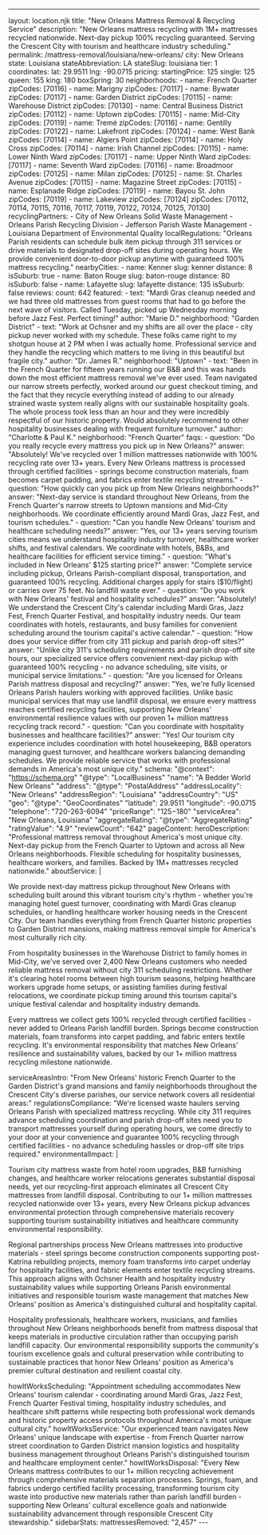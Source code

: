 ---
layout: location.njk
title: "New Orleans Mattress Removal & Recycling Service"
description: "New Orleans mattress recycling with 1M+ mattresses recycled nationwide. Next-day pickup 100% recycling guaranteed. Serving the Crescent City with tourism and healthcare industry scheduling."
permalink: /mattress-removal/louisiana/new-orleans/
city: New Orleans state: Louisiana stateAbbreviation: LA stateSlug: louisiana tier: 1 coordinates: lat: 29.9511 lng: -90.0715 pricing: startingPrice: 125 single: 125 queen: 155 king: 180 boxSpring: 30 neighborhoods: - name: French Quarter zipCodes: [70116] - name: Marigny zipCodes: [70117] - name: Bywater zipCodes: [70117] - name: Garden District zipCodes: [70115] - name: Warehouse District zipCodes: [70130] - name: Central Business District zipCodes: [70112] - name: Uptown zipCodes: [70115] - name: Mid-City zipCodes: [70119] - name: Tremé zipCodes: [70116] - name: Gentilly zipCodes: [70122] - name: Lakefront zipCodes: [70124] - name: West Bank zipCodes: [70114] - name: Algiers Point zipCodes: [70114] - name: Holy Cross zipCodes: [70114] - name: Irish Channel zipCodes: [70115] - name: Lower Ninth Ward zipCodes: [70117] - name: Upper Ninth Ward zipCodes: [70117] - name: Seventh Ward zipCodes: [70116] - name: Broadmoor zipCodes: [70125] - name: Milan zipCodes: [70125] - name: St. Charles Avenue zipCodes: [70115] - name: Magazine Street zipCodes: [70115] - name: Esplanade Ridge zipCodes: [70119] - name: Bayou St. John zipCodes: [70119] - name: Lakeview zipCodes: [70124] zipCodes: [70112, 70114, 70115, 70116, 70117, 70119, 70122, 70124, 70125, 70130] recyclingPartners: - City of New Orleans Solid Waste Management - Orleans Parish Recycling Division - Jefferson Parish Waste Management - Louisiana Department of Environmental Quality localRegulations: "Orleans Parish residents can schedule bulk item pickup through 311 services or drive materials to designated drop-off sites during operating hours. We provide convenient door-to-door pickup anytime with guaranteed 100% mattress recycling." nearbyCities: - name: Kenner slug: kenner distance: 8 isSuburb: true - name: Baton Rouge slug: baton-rouge distance: 80 isSuburb: false - name: Lafayette slug: lafayette distance: 135 isSuburb: false reviews: count: 642 featured: - text: "Mardi Gras cleanup needed and we had three old mattresses from guest rooms that had to go before the next wave of visitors. Called Tuesday, picked up Wednesday morning before Jazz Fest. Perfect timing!" author: "Marie D." neighborhood: "Garden District" - text: "Work at Ochsner and my shifts are all over the place - city pickup never worked with my schedule. These folks came right to my shotgun house at 2 PM when I was actually home. Professional service and they handle the recycling which matters to me living in this beautiful but fragile city." author: "Dr. James R." neighborhood: "Uptown" - text: "Been in the French Quarter for fifteen years running our B&B and this was hands down the most efficient mattress removal we've ever used. Team navigated our narrow streets perfectly, worked around our guest checkout timing, and the fact that they recycle everything instead of adding to our already strained waste system really aligns with our sustainable hospitality goals. The whole process took less than an hour and they were incredibly respectful of our historic property. Would absolutely recommend to other hospitality businesses dealing with frequent furniture turnover." author: "Charlotte & Paul K." neighborhood: "French Quarter" faqs: - question: "Do you really recycle every mattress you pick up in New Orleans?" answer: "Absolutely! We've recycled over 1 million mattresses nationwide with 100% recycling rate over 13+ years. Every New Orleans mattress is processed through certified facilities - springs become construction materials, foam becomes carpet padding, and fabrics enter textile recycling streams." - question: "How quickly can you pick up from New Orleans neighborhoods?" answer: "Next-day service is standard throughout New Orleans, from the French Quarter's narrow streets to Uptown mansions and Mid-City neighborhoods. We coordinate efficiently around Mardi Gras, Jazz Fest, and tourism schedules." - question: "Can you handle New Orleans' tourism and healthcare scheduling needs?" answer: "Yes, our 13+ years serving tourism cities means we understand hospitality industry turnover, healthcare worker shifts, and festival calendars. We coordinate with hotels, B&Bs, and healthcare facilities for efficient service timing." - question: "What's included in New Orleans' $125 starting price?" answer: "Complete service including pickup, Orleans Parish-compliant disposal, transportation, and guaranteed 100% recycling. Additional charges apply for stairs ($10/flight) or carries over 75 feet. No landfill waste ever." - question: "Do you work with New Orleans' festival and hospitality schedules?" answer: "Absolutely! We understand the Crescent City's calendar including Mardi Gras, Jazz Fest, French Quarter Festival, and hospitality industry needs. Our team coordinates with hotels, restaurants, and busy families for convenient scheduling around the tourism capital's active calendar." - question: "How does your service differ from city 311 pickup and parish drop-off sites?" answer: "Unlike city 311's scheduling requirements and parish drop-off site hours, our specialized service offers convenient next-day pickup with guaranteed 100% recycling - no advance scheduling, site visits, or municipal service limitations." - question: "Are you licensed for Orleans Parish mattress disposal and recycling?" answer: "Yes, we're fully licensed Orleans Parish haulers working with approved facilities. Unlike basic municipal services that may use landfill disposal, we ensure every mattress reaches certified recycling facilities, supporting New Orleans' environmental resilience values with our proven 1+ million mattress recycling track record." - question: "Can you coordinate with hospitality businesses and healthcare facilities?" answer: "Yes! Our tourism city experience includes coordination with hotel housekeeping, B&B operators managing guest turnover, and healthcare workers balancing demanding schedules. We provide reliable service that works with professional demands in America's most unique city." schema: "@context": "https://schema.org" "@type": "LocalBusiness" "name": "A Bedder World New Orleans" "address": "@type": "PostalAddress" "addressLocality": "New Orleans" "addressRegion": "Louisiana" "addressCountry": "US" "geo": "@type": "GeoCoordinates" "latitude": 29.9511 "longitude": -90.0715 "telephone": "720-263-6094" "priceRange": "$125-$180" "serviceArea": "New Orleans, Louisiana" "aggregateRating": "@type": "AggregateRating" "ratingValue": "4.9" "reviewCount": "642" pageContent: heroDescription: "Professional mattress removal throughout America's most unique city. Next-day pickup from the French Quarter to Uptown and across all New Orleans neighborhoods. Flexible scheduling for hospitality businesses, healthcare workers, and families. Backed by 1M+ mattresses recycled nationwide." aboutService: | <p>We provide next-day mattress pickup throughout New Orleans with scheduling built around this vibrant tourism city's rhythm - whether you're managing hotel guest turnover, coordinating with Mardi Gras cleanup schedules, or handling healthcare worker housing needs in the Crescent City. Our team handles everything from French Quarter historic properties to Garden District mansions, making mattress removal simple for America's most culturally rich city.</p> <p>From hospitality businesses in the Warehouse District to family homes in Mid-City, we've served over 2,400 New Orleans customers who needed reliable mattress removal without city 311 scheduling restrictions. Whether it's clearing hotel rooms between high tourism seasons, helping healthcare workers upgrade home setups, or assisting families during festival relocations, we coordinate pickup timing around this tourism capital's unique festival calendar and hospitality industry demands.</p> <p>Every mattress we collect gets 100% recycled through certified facilities - never added to Orleans Parish landfill burden. Springs become construction materials, foam transforms into carpet padding, and fabric enters textile recycling. It's environmental responsibility that matches New Orleans' resilience and sustainability values, backed by our 1+ million mattress recycling milestone nationwide.</p> serviceAreasIntro: "From New Orleans' historic French Quarter to the Garden District's grand mansions and family neighborhoods throughout the Crescent City's diverse parishes, our service network covers all residential areas:" regulationsCompliance: "We're licensed waste haulers serving Orleans Parish with specialized mattress recycling. While city 311 requires advance scheduling coordination and parish drop-off sites need you to transport mattresses yourself during operating hours, we come directly to your door at your convenience and guarantee 100% recycling through certified facilities - no advance scheduling hassles or drop-off site trips required." environmentalImpact: | <p>Tourism city mattress waste from hotel room upgrades, B&B furnishing changes, and healthcare worker relocations generates substantial disposal needs, yet our recycling-first approach eliminates all Crescent City mattresses from landfill disposal. Contributing to our 1+ million mattresses recycled nationwide over 13+ years, every New Orleans pickup advances environmental protection through comprehensive materials recovery supporting tourism sustainability initiatives and healthcare community environmental responsibility.</p> <p>Regional partnerships process New Orleans mattresses into productive materials - steel springs become construction components supporting post-Katrina rebuilding projects, memory foam transforms into carpet underlay for hospitality facilities, and fabric elements enter textile recycling streams. This approach aligns with Ochsner Health and hospitality industry sustainability values while supporting Orleans Parish environmental initiatives and responsible tourism waste management that matches New Orleans' position as America's distinguished cultural and hospitality capital.</p> <p>Hospitality professionals, healthcare workers, musicians, and families throughout New Orleans neighborhoods benefit from mattress disposal that keeps materials in productive circulation rather than occupying parish landfill capacity. Our environmental responsibility supports the community's tourism excellence goals and cultural preservation while contributing to sustainable practices that honor New Orleans' position as America's premier cultural destination and resilient coastal city.</p> howItWorksScheduling: "Appointment scheduling accommodates New Orleans' tourism calendar - coordinating around Mardi Gras, Jazz Fest, French Quarter Festival timing, hospitality industry schedules, and healthcare shift patterns while respecting both professional work demands and historic property access protocols throughout America's most unique cultural city." howItWorksService: "Our experienced team navigates New Orleans' unique landscape with expertise - from French Quarter narrow street coordination to Garden District mansion logistics and hospitality business management throughout Orleans Parish's distinguished tourism and healthcare employment center." howItWorksDisposal: "Every New Orleans mattress contributes to our 1+ million recycling achievement through comprehensive materials separation processes. Springs, foam, and fabrics undergo certified facility processing, transforming tourism city waste into productive new materials rather than parish landfill burden - supporting New Orleans' cultural excellence goals and nationwide sustainability advancement through responsible Crescent City stewardship." sidebarStats: mattressesRemoved: "2,457" ---